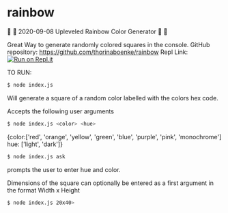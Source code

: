 # rainbow

:rainbow: :rainbow: 2020-09-08 Upleveled Rainbow Color Generator :rainbow: :rainbow:

Great Way to generate randomly colored squares in the console.
GitHub repository: https://github.com/thorinaboenke/rainbow
Repl Link:
[![Run on Repl.it](https://repl.it/badge/github/thorinaboenke/rainbow)](https://repl.it/@thorinaboenke/rainbow-2#.replit)

TO RUN:

```sh
$ node index.js
```

Will generate a square of a random color labelled with the colors hex code.

Accepts the following user arguments

```sh
$ node index.js <color> <hue>
```

{color:['red', 'orange', 'yellow', 'green', 'blue', 'purple', 'pink', 'monochrome']
hue: ['light', 'dark']}

```sh
$ node index.js ask
```

prompts the user to enter hue and color.

Dimensions of the square can optionally be entered as a first argument in the format
Width x Height <WWxHH>

```sh
$ node index.js 20x40>
```
